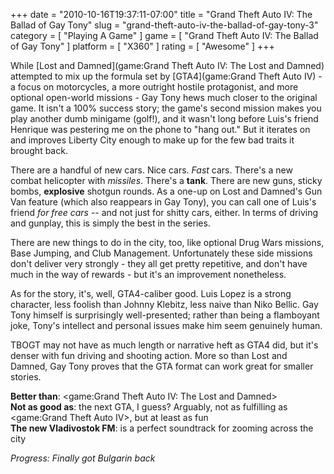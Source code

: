 +++
date = "2010-10-16T19:37:11-07:00"
title = "Grand Theft Auto IV: The Ballad of Gay Tony"
slug = "grand-theft-auto-iv-the-ballad-of-gay-tony-3"
category = [ "Playing A Game" ]
game = [ "Grand Theft Auto IV: The Ballad of Gay Tony" ]
platform = [ "X360" ]
rating = [ "Awesome" ]
+++

While [Lost and Damned](game:Grand Theft Auto IV: The Lost and Damned) attempted to mix up the formula set by [GTA4](game:Grand Theft Auto IV) - a focus on motorcycles, a more outright hostile protagonist, and more optional open-world missions - Gay Tony hews much closer to the original game.  It isn't a 100% success story; the game's second mission makes you play another dumb minigame (golf!), and it wasn't long before Luis's friend Henrique was pestering me on the phone to "hang out."  But it iterates on and improves Liberty City enough to make up for the few bad traits it brought back.

There are a handful of new cars.  Nice cars.  <i>Fast</i> cars.  There's a new combat helicopter with <i>missiles</i>.  There's a <b>tank</b>.  There are new guns, sticky bombs, <b>explosive</b> shotgun rounds.  As a one-up on Lost and Damned's Gun Van feature (which also reappears in Gay Tony), you can call one of Luis's friend <i>for free cars</i> -- and not just for shitty cars, either.  In terms of driving and gunplay, this is simply the best in the series.

There are new things to do in the city, too, like optional Drug Wars missions, Base Jumping, and Club Management.  Unfortunately these side missions don't deliver very strongly - they all get pretty repetitive, and don't have much in the way of rewards - but it's an improvement nonetheless.

As for the story, it's, well, GTA4-caliber good.  Luis Lopez is a strong character, less foolish than Johnny Klebitz, less naive than Niko Bellic.  Gay Tony himself is surprisingly well-presented; rather than being a flamboyant joke, Tony's intellect and personal issues make him seem genuinely human.

TBOGT may not have as much length or narrative heft as GTA4 did, but it's denser with fun driving and shooting action.  More so than Lost and Damned, Gay Tony proves that the GTA format can work great for smaller stories.

<b>Better than</b>: <game:Grand Theft Auto IV: The Lost and Damned>  
<b>Not as good as</b>: the next GTA, I guess?  Arguably, not as fulfilling as <game:Grand Theft Auto IV>, but at least as fun  
<b>The new Vladivostok FM</b>: is a perfect soundtrack for zooming across the city

<i>Progress: Finally got Bulgarin back</i>